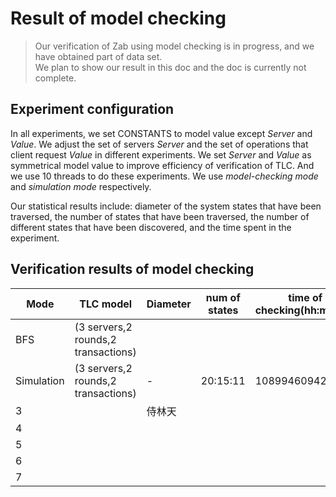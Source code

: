 # Result of model checking
> Our verification of Zab using model checking is in progress, and we have obtained part of data set.  
> We plan to show our result in this doc and the doc is currently not complete. 

## Experiment configuration
In all experiments, we set CONSTANTS to model value except *Server* and *Value*. We adjust the set of servers *Server* and the set of operations that client request *Value* in different experiments. We set *Server* and *Value* as symmetrical model value to improve efficiency of verification of TLC. And we use 10 threads to do these experiments. We use *model-checking mode* and *simulation mode* respectively.  

Our statistical results include: diameter of the system states that have been traversed, the number of states that have been traversed, the number of different states that have been discovered, and the time spent in the experiment.

## Verification results of model checking  
|  Mode  |     TLC model         |    Diameter   |     num of states  | time of checking(hh:mm:ss)   |
| ----- | ---------------------- | ------------- | ------------------ | ---------------------------- |
| BFS   | (3 servers,2 rounds,2 transactions)    |             |       |  |
| Simulation | (3 servers,2 rounds,2 transactions)   |    -   |  20:15:11   | 10899460942 |
| 3     |   |    侍林天     |    |  |
| 4     |                         |         |   |    |
| 5     |                |        |     |   |
| 6     |                         |      |     |  |
| 7     |         |         |    |      |